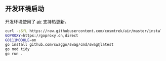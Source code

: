 ## 开发环境启动

开发环境使用了 [air](https://github.com/cosmtrek/air) 支持热更新。

```sh
curl -sSfL https://raw.githubusercontent.com/cosmtrek/air/master/install.sh | sh -s -- -b $(go env GOPATH)/bin
GOPROXY=https://goproxy.cn,direct
GO111MODULE=on
go install github.com/swaggo/swag/cmd/swag@latest
go mod tidy
go run .
```
